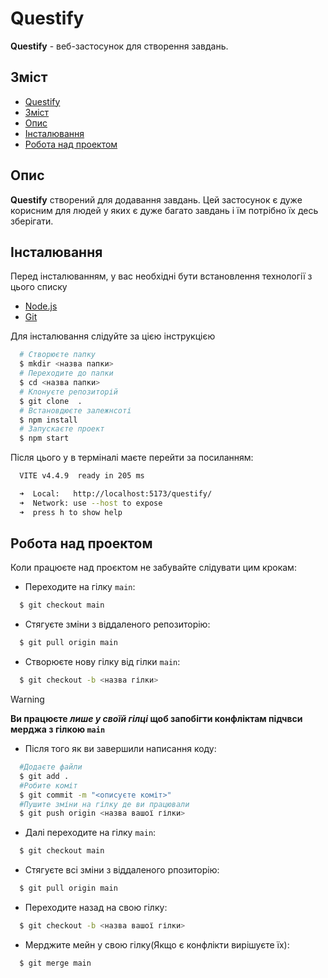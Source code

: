 # Questify

**Questify** - веб-застосунок для створення завдань.

## Зміст

- [Questify](#questify)
- [Зміст](#зміст)
- [Опис](#опис)
- [Інсталювання](#інсталювання)
- [Робота над проектом](#робота-над-проектом)

## Опис

**Questify** створений для додавання завдань. Цей застосунок є дуже корисним для людей у яких є дуже багато завдань і їм потрібно їх десь зберігати.

## Інсталювання

Перед інсталюванням, у вас необхідні бути встановлення технології з цього списку

- [Node.js](https://nodejs.org/uk)
- [Git](https://git-scm.com/downloads)

Для інсталювання слідуйте за цією інструкцією

```bash
  # Створюєте папку
  $ mkdir <назва папки>
  # Переходите до папки
  $ cd <назва папки>
  # Клонуєте репозиторій
  $ git clone  .
  # Встановдюєте залежнсоті
  $ npm install
  # Запускаєте проект
  $ npm start
```

Після цього у в терміналі маєте перейти за посиланням:

```bash
  VITE v4.4.9  ready in 205 ms

  ➜  Local:   http://localhost:5173/questify/
  ➜  Network: use --host to expose
  ➜  press h to show help
```

## Робота над проектом 

Коли працюєте над проєктом не забувайте слідувати цим крокам:

- Переходите на гілку ```main```:
```bash
  $ git checkout main
``` 

- Стягуєте зміни з віддаленого репозиторію:
```bash
  $ git pull origin main
``` 

- Створюєте нову гілку від гілки ```main```:
```bash
  $ git checkout -b <назва гілки>
```

>[!WARNING]
> **Ви працюєте _лише у своїй гілці_ щоб запобігти конфліктам підчвси мерджа з гілкою ```main```**

- Після того як ви завершили написання коду: 
```bash
  #Додаєте файли
  $ git add .
  #Робите коміт
  $ git commit -m "<описуєте коміт>"
  #Пушите зміни на гілку де ви працювали
  $ git push origin <назва вашої гілки>
```

- Далі переходите на гілку ```main```:
```bash
  $ git checkout main 
```

- Стягуєте всі зміни з віддаленого рпозиторію:
```bash
  $ git pull origin main
``` 

- Переходите назад на свою гілку:
```bash
  $ git checkout -b <назва вашої гілки>
```

- Мерджите мейн у свою гілку(Якщо є конфлікти вирішуєте їх):
```bash
  $ git merge main
```
